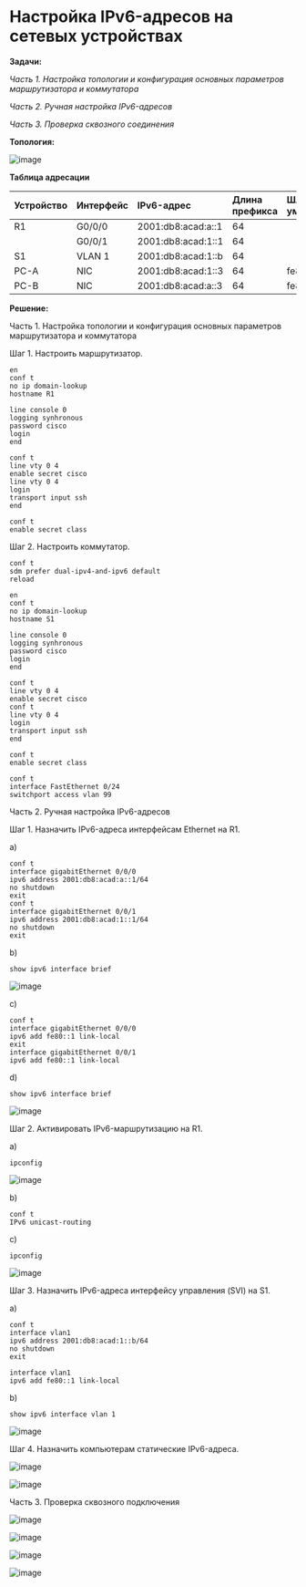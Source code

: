 # Настройка IPv6-адресов на сетевых устройствах 

**Задачи:**

  *Часть 1. Настройка топологии и конфигурация основных параметров маршрутизатора и коммутатора*
  
  *Часть 2. Ручная настройка IPv6-адресов*
  
  *Часть 3. Проверка сквозного соединения*
  
  **Топология:**
  
  ![image](https://user-images.githubusercontent.com/84719218/157433061-8a146392-e1e5-4334-8673-8bd65e04f8a8.png)


  **Таблица адресации**
  
| Устройство    | Интерфейс          | IPv6-адрес            | Длина префикса    | Шлюз по умолчанию |
| :-------------|:------------------ | :---------------------|:------------------|:------------------|
| R1            | G0/0/0             | 2001:db8:acad:а::1    | 64                |                   |
|               | G0/0/1             | 2001:db8:acad:1::1    | 64                |                   |
| S1            | VLAN 1             | 2001:db8:acad:1::b    | 64                |                   |
| PC-A          | NIC                | 2001:db8:acad:1::3    | 64                |fe80::1            |
| PC-B          | NIC                | 2001:db8:acad:а::3    | 64                |fe80::1            |

**Решение:**

Часть 1. Настройка топологии и конфигурация основных параметров маршрутизатора и коммутатора

Шаг 1. Настроить маршрутизатор.

```
en
conf t
no ip domain-lookup
hostname R1
```

```
line console 0
logging synhronous
password cisco
login
end
```

```
conf t
line vty 0 4
enable secret cisco
line vty 0 4
login
transport input ssh
end
```

```
conf t
enable secret class
```

Шаг 2. Настроить коммутатор.

```
conf t
sdm prefer dual-ipv4-and-ipv6 default 
reload
```

```
en
conf t
no ip domain-lookup
hostname S1
```

```
line console 0
logging synhronous
password cisco
login
end
```

```
conf t
line vty 0 4
enable secret cisco
conf t
line vty 0 4
login
transport input ssh
end
```

```
conf t
enable secret class
```

```
conf t
interface FastEthernet 0/24
switchport access vlan 99
```

Часть 2. Ручная настройка IPv6-адресов

Шаг 1. Назначить IPv6-адреса интерфейсам Ethernet на R1.

a) 
```
conf t
interface gigabitEthernet 0/0/0
ipv6 address 2001:db8:acad:a::1/64
no shutdown
exit
conf t
interface gigabitEthernet 0/0/1
ipv6 address 2001:db8:acad:1::1/64
no shutdown
exit
```

b)
```
show ipv6 interface brief
```

![image](https://user-images.githubusercontent.com/84719218/158586385-f1effa58-5cf9-4663-8c2f-ce40ce9f547c.png)

c)
```
conf t
interface gigabitEthernet 0/0/0
ipv6 add fe80::1 link-local
exit
interface gigabitEthernet 0/0/1
ipv6 add fe80::1 link-local
```

d)
```
show ipv6 interface brief
```

![image](https://user-images.githubusercontent.com/84719218/158585949-a6bf15bb-a1bc-4ae4-9a2d-2a227d981eda.png)


Шаг 2. Активировать IPv6-маршрутизацию на R1.

a)
```
ipconfig
```

![image](https://user-images.githubusercontent.com/84719218/158586634-52517784-1006-44bc-b4f2-39db9a2d6cb9.png)

b)
```
conf t
IPv6 unicast-routing
```

c)
```
ipconfig
```

![image](https://user-images.githubusercontent.com/84719218/158590994-3f8e5a54-0154-4df9-973c-feed09ffb286.png)

Шаг 3. Назначить IPv6-адреса интерфейсу управления (SVI) на S1.

a)
```
conf t
interface vlan1
ipv6 address 2001:db8:acad:1::b/64
no shutdown
exit
```
```
interface vlan1
ipv6 add fe80::1 link-local
```

b)
```
show ipv6 interface vlan 1
```
![image](https://user-images.githubusercontent.com/84719218/158593822-10369d71-de8f-44c9-82ec-8eabb84fd378.png)

Шаг 4. Назначить компьютерам статические IPv6-адреса.

![image](https://user-images.githubusercontent.com/84719218/158595435-81b7fead-fe63-438e-9a69-4bf6d23fcdc6.png)

![image](https://user-images.githubusercontent.com/84719218/158595502-6af5407a-310b-470a-be61-57476e4a4df8.png)

Часть 3. Проверка сквозного подключения

![image](https://user-images.githubusercontent.com/84719218/158595820-6f4185d7-41b2-438c-b75f-6e18dd267d1b.png)

![image](https://user-images.githubusercontent.com/84719218/158596524-4d228833-1c5b-4b3f-8bac-0daf5f38747d.png)

![image](https://user-images.githubusercontent.com/84719218/158596685-46c0c66c-d49e-4789-92bc-49ae8bde5f01.png)

![image](https://user-images.githubusercontent.com/84719218/158596916-f196e2f1-85ed-4fc3-92c3-cdd5bdacf402.png)







